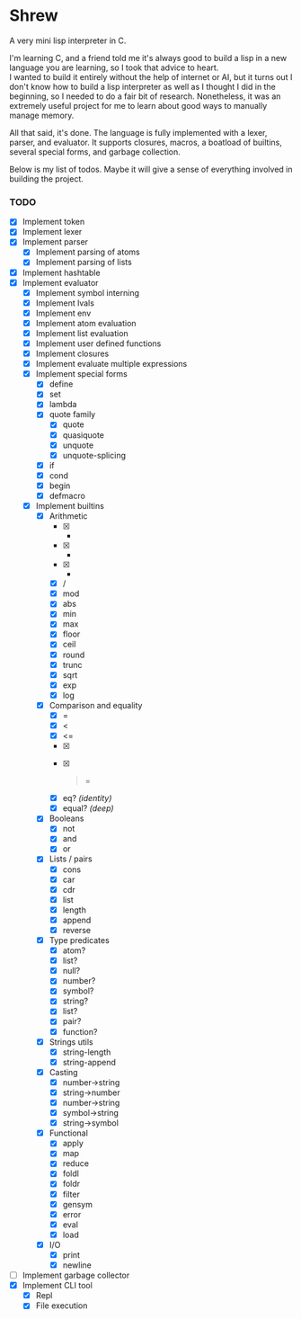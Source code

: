 # Shrew 

A very mini lisp interpreter in C. 

I'm learning C, and a friend told me it's always good to build a lisp 
in a new language you are learning, so I took that advice to heart.  
I wanted to build it entirely without the help of internet or AI, but 
it turns out I don't know how to build a lisp interpreter as well as I 
thought I did in the beginning, so I needed to do a fair bit of research. 
Nonetheless, it was an extremely useful project for me to learn about 
good ways to manually manage memory.  

All that said, it's done.  The language is fully implemented with a lexer, parser, 
and evaluator.  It supports closures, macros, a boatload of builtins, several 
special forms, and garbage collection. 

Below is my list of todos.  Maybe it will give a sense of everything involved 
in building the project.  

### TODO 

- [x] Implement token
- [x] Implement lexer
- [x] Implement parser 
    - [x] Implement parsing of atoms 
    - [x] Implement parsing of lists
- [x] Implement hashtable
- [x] Implement evaluator 
    - [x] Implement symbol interning 
    - [x] Implement lvals 
    - [x] Implement env 
    - [x] Implement atom evaluation 
    - [x] Implement list evaluation 
    - [x] Implement user defined functions
    - [x] Implement closures
    - [x] Implement evaluate multiple expressions
    - [x] Implement special forms
        - [x] define
        - [x] set
        - [x] lambda
        - [x] quote family
            - [x] quote
            - [x] quasiquote
            - [x] unquote
            - [x] unquote-splicing
        - [x] if
        - [x] cond
        - [x] begin
        - [x] defmacro 
    - [x] Implement builtins
        - [x] Arithmetic
            - [x] +
            - [x] -
            - [x] *
            - [x] /
            - [x] mod 
            - [x] abs
            - [x] min
            - [x] max
            - [x] floor
            - [x] ceil
            - [x] round
            - [x] trunc
            - [x] sqrt 
            - [x] exp
            - [x] log
        - [x] Comparison and equality
            - [x] =
            - [x] <
            - [x] <=
            - [x] >
            - [x] >=
            - [x] eq?     *(identity)*
            - [x] equal?  *(deep)*
        - [x] Booleans 
            - [x] not
            - [x] and 
            - [x] or
        - [x] Lists / pairs 
            - [x] cons 
            - [x] car
            - [x] cdr
            - [x] list
            - [x] length
            - [x] append
            - [x] reverse
        - [x] Type predicates
            - [x] atom?
            - [x] list?
            - [x] null?
            - [x] number?
            - [x] symbol?
            - [x] string?
            - [x] list?
            - [x] pair?
            - [x] function?
        - [x] Strings utils
            - [x] string-length
            - [x] string-append
        - [x] Casting
            - [x] number->string
            - [x] string->number
            - [x] number->string
            - [x] symbol->string
            - [x] string->symbol
        - [x] Functional 
            - [x] apply
            - [x] map
            - [x] reduce
            - [x] foldl
            - [x] foldr
            - [x] filter
            - [x] gensym
            - [x] error
            - [x] eval
            - [x] load
        - [x] I/O
            - [x] print
            - [x] newline
- [ ] Implement garbage collector
- [x] Implement CLI tool
    - [x] Repl 
    - [x] File execution 
